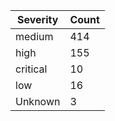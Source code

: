 | Severity | Count |
|----------|-------|
| medium | 414 |
| high | 155 |
| critical | 10 |
| low | 16 |
| Unknown | 3 |
